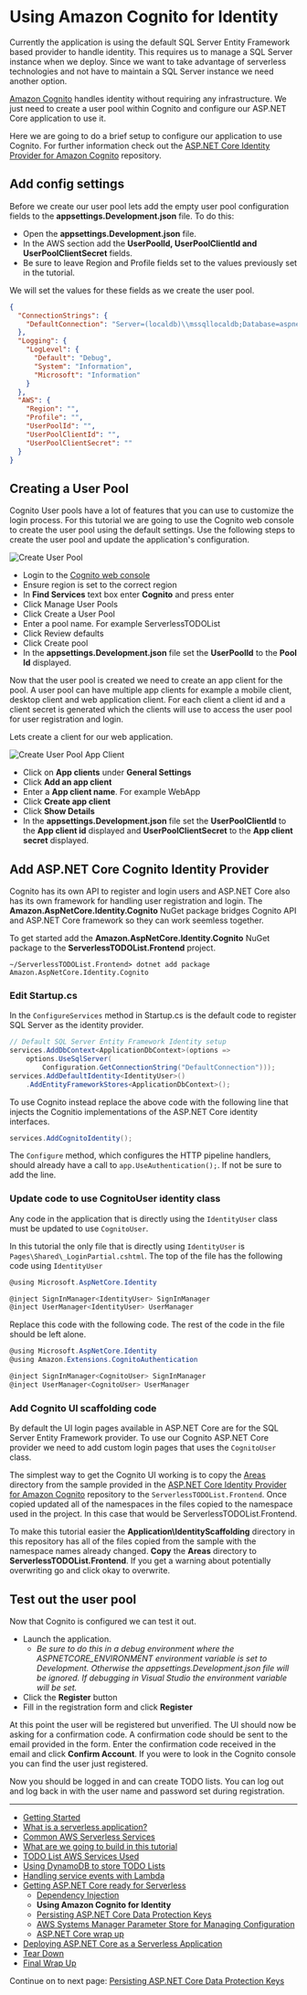 # Using Amazon Cognito for Identity

Currently the application is using the default SQL Server Entity Framework based provider to handle identity. This requires us to manage a SQL Server instance
when we deploy. Since we want to take advantage of serverless technologies and not have to maintain a SQL Server instance we need another option. 

[Amazon Cognito](https://docs.aws.amazon.com/cognito/latest/developerguide/what-is-amazon-cognito.html) handles identity without requiring 
any infrastructure. We just need to create a user pool within Cognito and configure our ASP.NET Core application to use it.

Here we are going to do a brief setup to configure our application to use Cognito. For further information check out the 
[ASP.NET Core Identity Provider for Amazon Cognito](https://github.com/aws/aws-aspnet-cognito-identity-provider) repository.


## Add config settings

Before we create our user pool lets add the empty user pool configuration fields to the **appsettings.Development.json** file. To do this:

* Open the **appsettings.Development.json** file.
* In the AWS section add the **UserPoolId, UserPoolClientId and UserPoolClientSecret** fields.
* Be sure to leave Region and Profile fields set to the values previously set in the tutorial.

We will set the values for these fields as we create the user pool. 

```json
{
  "ConnectionStrings": {
    "DefaultConnection": "Server=(localdb)\\mssqllocaldb;Database=aspnet-ServerlessTODOList-53bc9b9d-9d6a-45d4-8429-2a2761773502;Trusted_Connection=True;MultipleActiveResultSets=true"
  },
  "Logging": {
    "LogLevel": {
      "Default": "Debug",
      "System": "Information",
      "Microsoft": "Information"
    }
  },
  "AWS": {
    "Region": "",
    "Profile": "",
    "UserPoolId": "",
    "UserPoolClientId": "",
    "UserPoolClientSecret": ""
  }
}
```


## Creating a User Pool

Cognito User pools have a lot of features that you can use to customize the login process. For this tutorial we are going to use the Cognito web console to create the user 
pool using the default settings. Use the following steps to create the user pool and update the application's configuration.

![Create User Pool](./images/CreateUserPool.gif)

* Login to the [Cognito web console](https://console.aws.amazon.com/cognito/home)
* Ensure region is set to the correct region
* In **Find Services** text box enter **Cognito** and press enter
* Click Manage User Pools
* Click Create a User Pool
* Enter a pool name. For example ServerlessTODOList
* Click Review defaults
* Click Create pool
* In the **appsettings.Development.json** file set the **UserPoolId** to the **Pool Id** displayed.

Now that the user pool is created we need to create an app client for the pool. A user pool can have multiple app clients for example a mobile client, desktop client 
and web application client. For each client a client id and a client secret is generated which the clients will use to access the user pool for user registration and login.

Lets create a client for our web application.

![Create User Pool App Client](./images/CreateUserPoolAppClient.gif)

* Click on **App clients** under **General Settings**
* Click **Add an app client**
* Enter a **App client name**. For example WebApp
* Click **Create app client**
* Click **Show Details**
* In the **appsettings.Development.json** file set the **UserPoolClientId** to the **App client id** displayed and **UserPoolClientSecret** to the **App client secret** displayed.

## Add ASP.NET Core Cognito Identity Provider

Cognito has its own API to register and login users and ASP.NET Core also has its own framework for handling user registration and login. The 
**Amazon.AspNetCore.Identity.Cognito** NuGet package bridges Cognito API and ASP.NET Core framework so they can work seemless together.

To get started add the **Amazon.AspNetCore.Identity.Cognito** NuGet package to the **ServerlessTODOList.Frontend** project.
```
~/ServerlessTODOList.Frontend> dotnet add package Amazon.AspNetCore.Identity.Cognito
```

### Edit Startup.cs

In the `ConfigureServices` method in Startup.cs is the default code to register SQL Server as the identity provider.

```csharp
// Default SQL Server Entity Framework Identity setup
services.AddDbContext<ApplicationDbContext>(options =>
    options.UseSqlServer(
        Configuration.GetConnectionString("DefaultConnection")));
services.AddDefaultIdentity<IdentityUser>()
    .AddEntityFrameworkStores<ApplicationDbContext>();
```

To use Cognito instead replace the above code with the following line that injects the Cognitio implementations of the ASP.NET Core identity interfaces.

```csharp
services.AddCognitoIdentity();
```

The `Configure` method, which configures the HTTP pipeline handlers, should already have a call to `app.UseAuthentication();`. If not be sure to add the line.

### Update code to use CognitoUser identity class

Any code in the application that is directly using the `IdentityUser` class must be updated to use `CognitoUser`.

In this tutorial the only file that is directly using `IdentityUser` is `Pages\Shared\_LoginPartial.cshtml`. The top of the file has the 
following code using `IdentityUser`

```csharp
@using Microsoft.AspNetCore.Identity

@inject SignInManager<IdentityUser> SignInManager
@inject UserManager<IdentityUser> UserManager
```

Replace this code with the following code. The rest of the code in the file should be left alone.

```csharp
@using Microsoft.AspNetCore.Identity
@using Amazon.Extensions.CognitoAuthentication

@inject SignInManager<CognitoUser> SignInManager
@inject UserManager<CognitoUser> UserManager
```

### Add Cognito UI scaffolding code

By default the UI login pages available in ASP.NET Core are for the SQL Server Entity Framework provider. To use our Cognito ASP.NET Core provider we need to add
custom login pages that uses the `CognitoUser` class.

The simplest way to get the Cognito UI working is to copy the [Areas](https://github.com/aws/aws-aspnet-cognito-identity-provider/tree/master/samples/Samples/Areas) directory from the 
sample provided in the [ASP.NET Core Identity Provider for Amazon Cognito](https://github.com/aws/aws-aspnet-cognito-identity-provider) repository to the `ServerlessTODOList.Frontend`. 
Once copied updated all of the namespaces in the files copied to the namespace used in the project. In this case that would be ServerlessTODOList.Frontend.

To make this tutorial easier the **Application\IdentityScaffolding** directory in this repository has all of the files copied from the sample with the namespace
names already changed. **Copy** the **Areas** directory to **ServerlessTODOList.Frontend**. If you get a warning about potentially overwriting go and click okay to 
overwrite.

## Test out the user pool

Now that Cognito is configured we can test it out. 

* Launch the application. 
  * *Be sure to do this in a debug environment where the ASPNETCORE_ENVIRONMENT environment variable is set to Development. Otherwise the appsettings.Development.json file will be ignored. If debugging in Visual Studio the environment variable will be set.*
* Click the **Register** button
* Fill in the registration form and click **Register**

At this point the user will be registered but unverified. The UI should now be asking for a confirmation code. A confirmation code should be sent to the email provided in the form.
Enter the confirmation code received in the email and click **Confirm Account**. If you were to look in the Cognito console you can find the user just registered. 

Now you should be logged in and can create TODO lists. You can log out and log back in with the user name and password set during registration.

<!-- Generated Navigation -->
---

* [Getting Started](../GettingStarted.md)
* [What is a serverless application?](../WhatIsServerless.md)
* [Common AWS Serverless Services](../CommonServerlessServices.md)
* [What are we going to build in this tutorial](../WhatAreWeBuilding.md)
* [TODO List AWS Services Used](../TODOListServices.md)
* [Using DynamoDB to store TODO Lists](../DynamoDBModule/WhatIsDynamoDB.md)
* [Handling service events with Lambda](../StreamProcessing/ServiceEvents.md)
* [Getting ASP.NET Core ready for Serverless](../ASP.NETCoreFrontend/TheFrontend.md)
  * [Dependency Injection](../ASP.NETCoreFrontend/DependencyInjection.md)
  * **Using Amazon Cognito for Identity**
  * [Persisting ASP.NET Core Data Protection Keys](../ASP.NETCoreFrontend/ParameterStoreDataProtection.md)
  * [AWS Systems Manager Parameter Store for Managing Configuration](../ASP.NETCoreFrontend/ParameterStoreConfigurationProvider.md)
  * [ASP.NET Core wrap up](../ASP.NETCoreFrontend/FrontendWrapup.md)
* [Deploying ASP.NET Core as a Serverless Application](../DeployingFrontend/DeployingFrontend.md)
* [Tear Down](../TearDown.md)
* [Final Wrap Up](../FinalWrapup.md)

Continue on to next page: [Persisting ASP.NET Core Data Protection Keys](../ASP.NETCoreFrontend/ParameterStoreDataProtection.md)


